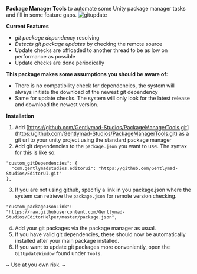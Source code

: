 **Package Manager Tools** to automate some Unity package manager tasks and fill in some feature gaps.
![gitupdate](https://user-images.githubusercontent.com/530629/206590096-63bd0417-e6f9-43fd-bfdc-3481455abebb.png)

**Current Features**
- *git package dependency* resolving
- *Detects git package updates* by checking the remote source
- Update checks are offloaded to another thread to be as low on performance as possible
- Update checks are done periodically

**This package makes some assumptions you should be aware of:**
- There is no compatibility check for dependencies, the system will always initiate the download of the newest git dependency
- Same for update checks. The system will only look for the latest release and download the newest version.

**Installation**
1. Add [https://github.com/Gentlymad-Studios/PackageManagerTools.git](https://github.com/Gentlymad-Studios/PackageManagerTools.git) as a git url to your unity project using the standard package manager
2. Add git dependencies to the `package.json` you want to use. The syntax for this is like so:
```
"custom_gitDependencies": {
  "com.gentlymadstudios.editorui": "https://github.com/Gentlymad-Studios/EditorUI.git"
},
```
3. If you are not using github, specifiy a link in you package.json where the system can retrieve the `package.json` for remote version checking.
```
"custom_packageJsonLink": "https://raw.githubusercontent.com/Gentlymad-Studios/EditorHelper/master/package.json",
```
4. Add your git packages via the package manager as usual.
5. If you have valid git dependencies, these should now be automatically installed after your main package installed.
6. If you want to update git packages more conveniently, open the `GitUpdateWindow` found under `Tools`.

~ Use at you own risk. ~
